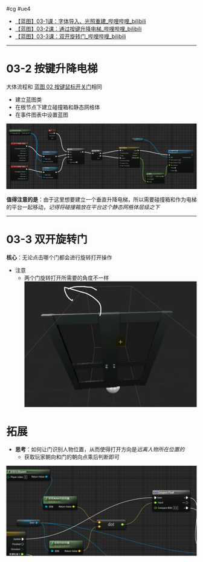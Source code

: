 #cg #ue4 
- [【蓝图】03-1课：字体导入、光照重建\_哔哩哔哩\_bilibili](https://www.bilibili.com/video/BV164411Y732?t=65.1&p=30)
- [【蓝图】03-2课：通过按键升降电梯\_哔哩哔哩\_bilibili](https://www.bilibili.com/video/BV164411Y732?t=1.8&p=31)
- [【蓝图】03-3课：双开旋转门\_哔哩哔哩\_bilibili](https://www.bilibili.com/video/BV164411Y732?t=1.4&p=32)
---

# 03-2 按键升降电梯

大体流程和 [蓝图 02 按键鼠标开关门](../蓝图%2002%20按键鼠标开关门/README.md)相同
- 建立蓝图类
- 在根节点下建立碰撞箱和静态网格体
- 在事件图表中设置蓝图

![](img/Pasted%20image%2020240112223535.png)

**值得注意的是**：由于这里想要建立一个垂直升降电梯，所以需要碰撞箱和作为电梯的平台一起移动，*记得将碰撞箱放在平台这个静态网格体层级之下*

---
# 03-3 双开旋转门

**核心**：无论点击哪个门都会进行旋转打开操作
- 注意
	- 两个门旋转打开所需要的角度不一样
![](img/Pasted%20image%2020240112223917.png)

# 拓展

- **思考**：如何让门识别人物位置，从而使得打开方向是*远离人物所在位置的*
	- 获取玩家朝向和门的朝向点乘后判断即可

![](img/Pasted%20image%2020240113192355.png)
